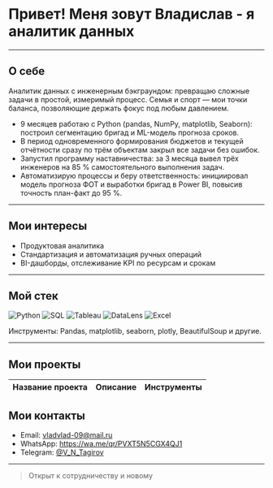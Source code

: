 # Привет! Меня зовут Владислав - я аналитик данных

---

## О себе

Аналитик данных с инженерным бэкграундом: превращаю сложные задачи в простой, измеримый процесс. Семья и спорт — мои точки баланса, позволяющие держать фокус под любым давлением.  

- 9 месяцев работаю с Python (pandas, NumPy, matplotlib, Seaborn): построил сегментацию бригад и ML-модель прогноза сроков.  
- В период одновременного формирования бюджетов и текущей отчётности сразу по трём объектам закрыл все задачи без ошибок.  
- Запустил программу наставничества: за 3 месяца вывел трёх инженеров на 85 % самостоятельного выполнения задач.  
- Автоматизирую процессы и беру ответственность: инициировал модель прогноза ФОТ и выработки бригад в Power BI, повысив точность план-факт до 95 %.

---

## Мои интересы

- Продуктовая аналитика
- Стандартизация и автоматизация ручных операций
- BI-дашборды, отслеживание KPI по ресурсам и срокам

---

## Мой стек

![Python](https://img.shields.io/badge/-Python-3776AB?logo=python&logoColor=white)
![SQL](https://img.shields.io/badge/-SQL-4479A1?logo=postgresql&logoColor=white)
![Tableau](https://img.shields.io/badge/-Tableau-E97627?logo=tableau&logoColor=white)
![DataLens](https://img.shields.io/badge/-DataLens-00A3E0?logo=yandex&logoColor=white)
![Excel](https://img.shields.io/badge/-Excel-217346?logo=microsoft-excel&logoColor=white)

Инструменты: Pandas, matplotlib, seaborn, plotly, BeautifulSoup и другие.

---

## Мои проекты

| Название проекта | Описание | Инструменты | 
|:----------------------|:----------------------|:----------------------|

## Мои контакты

- Email: [vladvlad-09@mail.ru](mailto:vladvlad-09@mail.ru)
- WhatsApp: https://wa.me/qr/PVXT5N5CGX4QJ1
- Telegram: [@V_N_Tagirov](https://t.me/V_N_Tagirov)

---

> Открыт к сотрудничеству и новому
